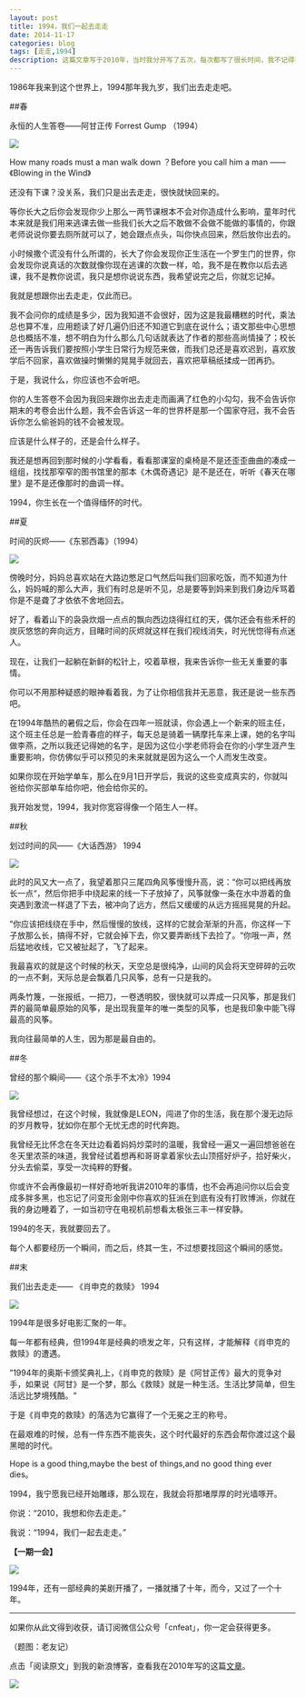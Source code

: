 ```yaml
---
layout: post
title: 1994，我们一起去走走
date: 2014-11-17
categories: blog
tags: [走走,1994]
description: 这篇文章写于2010年，当时我分开写了五次，每次都写了很长时间，我不记得我当初为什么要写这篇文章，只是1994这个年份实在太神奇了，值得一写。
---
```


 
1986年我来到这个世界上，1994那年我九岁，我们出去走走吧。

##春

永恒的人生答卷——阿甘正传 Forrest Gump （1994）

![](http://cnfeat.qiniudn.com/p1484731261.jpg)
 
How many roads must a man walk down ？Before you call him a man ——《Blowing in the Wind》
 
还没有下课？没关系，我们只是出去走走，很快就快回来的。
 
等你长大之后你会发现你少上那么一两节课根本不会对你造成什么影响，童年时代本来就是我们用来逃课去做一些我们长大之后不敢做不会做不能做的事情的，你跟老师说说你要去厕所就可以了，她会跟点点头，叫你快点回来，然后放你出去的。
 
小时候撒个谎没有什么所谓的，长大了你会发现你正生活在一个罗生门的世界，你会发现你说真话的次数就像你现在逃课的次数一样，哈，我不是在教你以后去逃课，我不是教你说谎，我只是想你说说东西，我希望说完之后，你就忘记掉。
 
我就是想跟你出去走走，仅此而已。
 
我不会问你的成绩是多少，因为我知道不会很好，因为这是我最糟糕的时代，乘法总也算不准，应用题读了好几遍仍旧还不知道它到底在说什么；语文那些中心思想总也概括不准，想不明白为什么那么几句话就表达了作者的那些高尚情操了；校长还一再告诉我们要按照小学生日常行为规范来做，而我们总还是喜欢迟到，喜欢放学后不回家，喜欢做操时懒懒的晃晃手就回去，喜欢把草稿纸揉成一团再扔。
 
于是，我说什么，你应该也不会听吧。
 
你的人生答卷不会因为我回来跟你出去走走而画满了红色的小勾勾，我不会告诉你期末的考卷会出什么题，我不会告诉这一年的世界杯是那一个国家夺冠，我不会告诉你怎么偷爸妈的钱不会被发现。
 
应该是什么样子的，还是会什么样子。
 
我还是想再回到那时候的小学看看，看看那课室的桌椅是不是还歪歪曲曲的凑成一组组，找找那窄窄的图书馆里的那本《木偶奇遇记》是不是还在，听听《春天在哪里》是不是还像那时的曲调一样。
 
1994，你生长在一个值得缅怀的时代。
 
##夏

时间的灰烬——《东邪西毒》（1994）

![](http://cnfeat.qiniudn.com/p443370804.jpg)
 
傍晚时分，妈妈总喜欢站在大路边憋足口气然后叫我们回家吃饭，而不知道为什么，妈妈喊的那么大声，我们有时总是听不见，总是要等到妈来到我们身边斥骂着你是不是聋了才依依不舍地回去。
 
好了，看着山下的袅袅炊烟一点点的飘向西边烧得红红的天，偶尔还会有些禾杆的炭灰悠悠的奔向远方，目睹时间的灰烬就这样在我们视线消失，时光恍惚得有点迷人。
 
现在，让我们一起躺在新鲜的松针上，咬着草根，我来告诉你一些无关重要的事情。
 
你可以不用那种疑惑的眼神看着我，为了让你相信我并无恶意，我还是说一些东西吧。
 
在1994年酷热的暑假之后，你会在四年一班就读，你会遇上一个新来的班主任，这个班主任总是一脸青春痘的样子，每天总是骑着一辆摩托车来上课，她的名字叫做李燕，之所以我还记得她的名字，是因为这位小学老师将会在你的小学生涯产生重要影响，你仿佛似乎可以预见的未来就就是因为这么一个人而发生改变。
 
如果你现在开始学单车，那么在9月1日开学后，我说的这些变成真实的，你就叫爸给你买部单车给你吧，他会给你买的。
 
我开始发觉，1994，我对你宽容得像一个陌生人一样。
 
##秋

划过时间的风——《大话西游》 1994 

![](http://cnfeat.qiniudn.com/p2002648846.jpg)
 
此时的风又大一点了，我望着那只三尾四角风筝慢慢升高，说：“你可以把线再放长一点“，然后你把手中绕起来的线一下子放掉了，风筝就像一条在水中游着的鱼突遇到激流一样退了下去，被冲向了远方，然后又缓缓的从远方摇摇晃晃的升起。
 
”你应该把线绕在手中，然后慢慢的放线，这样的它就会渐渐的升高，你这样一下子放那么长，搞得不好，它就会掉下去，你又要弄断线下去捡了。“你哦一声，然后猛地收线，它又被扯起了，飞了起来。
 
我最喜欢的就是这个时候的秋天，天空总是很纯净，山间的风会将天空碎碎的云吹的一点不剩，天际总是会飘着几只风筝，总有一只是我的。
 
两条竹篾，一张报纸，一把刀，一卷透明胶，很快就可以弄成一只风筝，那是我们弄的最简单最原始的风筝，是出现我童年的唯一类型的风筝，也是我印象中能飞得最高的风筝。
 
我向往最简单的人生，因为那是最自由的。
 
##冬

曾经的那个瞬间——《这个杀手不太冷》1994 

![](http://cnfeat.qiniudn.com/p1916528989.jpg)
 
我曾经想过，在这个时候，我就像是LEON，闯进了你的生活，我在那个漫无边际的岁月教导，犹如你在那个无忧无虑的时代奔跑。
 
我曾经无比怀念在冬天灶边看着妈妈炒菜时的温暖，我曾经一遍又一遍回想爸爸在冬天里浓茶的味道，我曾经试着想再和哥哥拿着家伙去山顶搭好炉子，拾好柴火，分头去偷菜，享受一次纯粹的野餐。
 
你或许不会再像最初一样好奇地听我讲2010年的事情，也不会再追问你以后会变成多胖多黑，也忘记了问变形金刚中你喜欢的狂派在到底有没有打败博派，你就在我的身边睡着了，一如当初守在电视机前想看太极张三丰一样安静。
 
1994的冬天，我就要回去了。
 
每个人都要经历一个瞬间，而之后，终其一生，不过想要找回这个瞬间的感觉。
 
##末


我们出去走走—— 《肖申克的救赎》 1994

![](http://cnfeat.qiniudn.com/p825402445.jpg)
 
1994年是很多好电影汇聚的一年。
 
每一年都有经典，但1994年是经典的喷发之年，只有这样，才能解释《肖申克的救赎》的遭遇。
 
”1994年的奥斯卡颁奖典礼上，《肖申克的救赎》是《阿甘正传》最大的竞争对手，如果说《阿甘》是一个梦，那么《救赎》就是一种生活。生活比梦简单，但生活远比梦境残酷。“
 
于是《肖申克的救赎》的落选为它赢得了一个无冕之王的称号。
 
在最艰难的时候，总有一件东西不能丧失，这个时代最好的东西会帮你渡过这个最黑暗的时代。
 
Hope is a good thing,maybe the best of things,and no good thing ever dies。
 
1994，我宁愿我已经开始雕琢，那么现在，我就会将那堵厚厚的时光墙啄开。
 
你说：“2010，我想和你去走走。”
 
我说：“1994，我们一起去走走。”


**【一期一会】**

![](http://cnfeat.qiniudn.com/p991773495.jpg)

1994年，还有一部经典的美剧开播了，一播就播了十年，而今，又过了一个十年。



----

如果你从此文得到收获，请订阅微信公众号「cnfeat」，你一定会获得更多。

（题图：老友记）

点击「阅读原文」到我的新浪博客，查看我在2010年写的这篇[文章](http://blog.sina.com.cn/s/blog_617ccc0c0100kktw.html)。

![](http://cnfeat.qiniudn.com/signitrue-2014-11-15.jpg)

